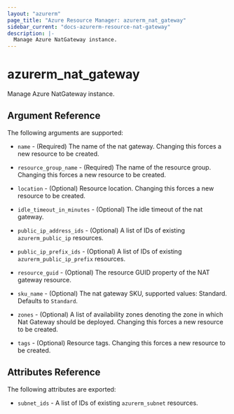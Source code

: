 ```yaml
---
layout: "azurerm"
page_title: "Azure Resource Manager: azurerm_nat_gateway"
sidebar_current: "docs-azurerm-resource-nat-gateway"
description: |-
  Manage Azure NatGateway instance.
---
```


# azurerm_nat_gateway

Manage Azure NatGateway instance.


## Argument Reference

The following arguments are supported:

* `name` - (Required) The name of the nat gateway. Changing this forces a new resource to be created.

* `resource_group_name` - (Required) The name of the resource group. Changing this forces a new resource to be created.

* `location` - (Optional) Resource location. Changing this forces a new resource to be created.

* `idle_timeout_in_minutes` - (Optional) The idle timeout of the nat gateway.

* `public_ip_address_ids` - (Optional) A list of IDs of existing `azurerm_public_ip` resources.

* `public_ip_prefix_ids` - (Optional) A list of IDs of existing `azurerm_public_ip_prefix` resources.

* `resource_guid` - (Optional) The resource GUID property of the NAT gateway resource.

* `sku_name` - (Optional) The nat gateway SKU, supported values: Standard. Defaults to `Standard`.

* `zones` - (Optional) A list of availability zones denoting the zone in which Nat Gateway should be deployed. Changing this forces a new resource to be created.

* `tags` - (Optional) Resource tags. Changing this forces a new resource to be created.

## Attributes Reference

The following attributes are exported:

* `subnet_ids` - A list of IDs of existing `azurerm_subnet` resources.
